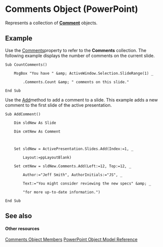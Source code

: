 
# Comments Object (PowerPoint)

Represents a collection of  **[Comment](c1071b54-eeaa-0cec-13f0-b635da9511d8.md)** objects.


## Example

Use the [Comments](396c2d6b-f0cb-3ed8-94ae-6ee864d194c1.md)property to refer to the  **Comments** collection. The following example displays the number of comments on the current slide.


```
Sub CountComments()

    MsgBox "You have " &amp; ActiveWindow.Selection.SlideRange(1) _

        .Comments.Count &amp; " comments on this slide."

End Sub
```

Use the [Add](ab520c51-2a8b-2e37-2e4c-8fce7a70a5ab.md)method to add a comment to a slide. This example adds a new comment to the first slide of the active presentation.




```
Sub AddComment()

    Dim sldNew As Slide

    Dim cmtNew As Comment



    Set sldNew = ActivePresentation.Slides.Add(Index:=1, _

        Layout:=ppLayoutBlank)

    Set cmtNew = sldNew.Comments.Add(Left:=12, Top:=12, _

        Author:="Jeff Smith", AuthorInitials:="JS", _

        Text:="You might consider reviewing the new specs" &amp; _

        "for more up-to-date information.")

End Sub
```


## See also


#### Other resources


[Comments Object Members](85a3f549-44fc-8f23-0c72-868230198e3b.md)
[PowerPoint Object Model Reference](http://msdn.microsoft.com/library/00acd64a-5896-0459-39af-98df2849849e%28Office.15%29.aspx)
